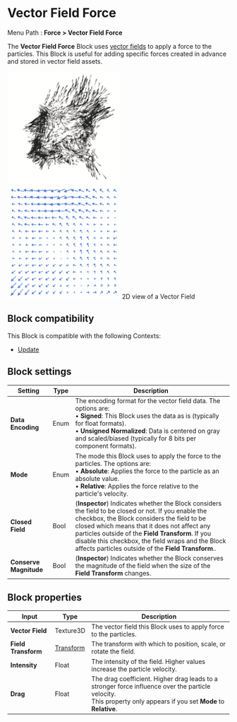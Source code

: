 # Vector Field Force

Menu Path : **Force > Vector Field Force**

The **Vector Field Force** Block uses [vector fields](VectorFields.md) to apply a force to the particles. This Block is useful for adding specific forces created in advance and stored in vector field assets.

![](Images/Block-VectorForceFieldExample.gif)
![](Images/Block-VectorForceFieldExample2D.gif)
2D view of a Vector Field

## Block compatibility

This Block is compatible with the following Contexts:

- [Update](Context-Update.md)

## Block settings

| **Setting**            | **Type** | **Description**                                              |
| ---------------------- | -------- | ------------------------------------------------------------ |
| **Data Encoding**      | Enum     | The encoding format for the vector field data. The options are:<br/>&#8226; **Signed**: This Block uses the data as is (typically for float formats).<br/>&#8226; **Unsigned Normalized**: Data is centered on gray and scaled/biased (typically for 8 bits per component formats). |
| **Mode**               | Enum     | The mode this Block uses to apply the force to the particles. The options are:<br/>&#8226; **Absolute**: Applies the force to the particle as an absolute value.<br/>&#8226; **Relative**: Applies the force relative to the particle's velocity. |
| **Closed Field**       | Bool     | (**Inspector**) Indicates whether the Block considers the field to be closed or not. If you enable the checkbox, the Block considers the field to be closed which means that it does not affect any particles outside of the **Field Transform**. If you disable this checkbox, the field wraps and the Block affects particles outside of the **Field Transform**.. |
| **Conserve Magnitude** | Bool     | (**Inspector**) Indicates whether the Block conserves the magnitude of the field when the size of the **Field Transform** changes. |

## Block properties

| **Input**           | **Type**                       | **Description**                                              |
| ------------------- | ------------------------------ | ------------------------------------------------------------ |
| **Vector Field**    | Texture3D                      | The vector field this Block uses to apply force to the particles. |
| **Field Transform** | [Transform](Type-Transform.md) | The transform with which to position, scale, or rotate the field. |
| **Intensity**       | Float                          | The intensity of the field. Higher values increase the particle velocity. |
| **Drag**            | Float                          | The drag coefficient. Higher drag leads to a stronger force influence over the particle velocity.<br/>This property only appears if you set **Mode** to **Relative**. |